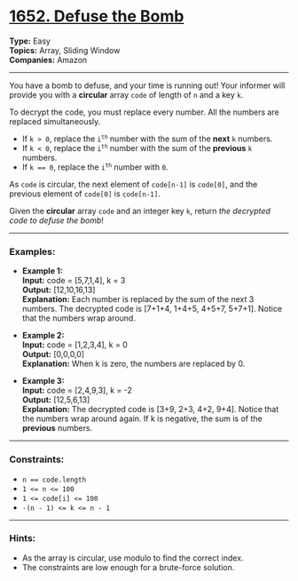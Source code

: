 # [1652. Defuse the Bomb](https://leetcode.com/problems/defuse-the-bomb)

__Type:__ Easy <br>
__Topics:__ Array, Sliding Window <br>
__Companies:__ Amazon
<hr>

You have a bomb to defuse, and your time is running out! Your informer will provide you with a __circular__ array `code` of length of `n` and a key `k`.

To decrypt the code, you must replace every number. All the numbers are replaced simultaneously.

- If `k > 0`, replace the <code>i<sup>th</sup></code> number with the sum of the __next__ `k` numbers.
- If `k < 0`, replace the <code>i<sup>th</sup></code> number with the sum of the __previous__ `k` numbers.
- If `k == 0`, replace the <code>i<sup>th</sup></code> number with `0`.

As `code` is circular, the next element of `code[n-1]` is `code[0]`, and the previous element of `code[0]` is `code[n-1]`.

Given the __circular__ array `code` and an integer key `k`, return _the decrypted code to defuse the bomb_!
<hr>

### Examples:

- __Example 1:__ <br>
__Input:__ code = [5,7,1,4], k = 3 <br>
__Output:__ [12,10,16,13] <br>
__Explanation:__ Each number is replaced by the sum of the next 3 numbers. The decrypted code is [7+1+4, 1+4+5, 4+5+7, 5+7+1]. Notice that the numbers wrap around.

- __Example 2:__ <br>
__Input:__ code = [1,2,3,4], k = 0 <br>
__Output:__ [0,0,0,0] <br>
__Explanation:__ When k is zero, the numbers are replaced by 0.

- __Example 3:__ <br>
__Input:__ code = [2,4,9,3], k = -2 <br>
__Output:__ [12,5,6,13] <br>
__Explanation:__ The decrypted code is [3+9, 2+3, 4+2, 9+4]. Notice that the numbers wrap around again. If k is negative, the sum is of the __previous__ numbers.
<hr>

### Constraints:
- `n == code.length`
- `1 <= n <= 100`
- `1 <= code[i] <= 100`
- `-(n - 1) <= k <= n - 1`
<hr>

### Hints:
- As the array is circular, use modulo to find the correct index.
- The constraints are low enough for a brute-force solution.